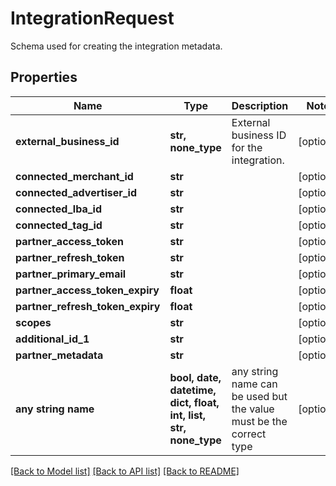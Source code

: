 # IntegrationRequest

Schema used for creating the integration metadata.

## Properties
Name | Type | Description | Notes
------------ | ------------- | ------------- | -------------
**external_business_id** | **str, none_type** | External business ID for the integration. | [optional] 
**connected_merchant_id** | **str** |  | [optional] 
**connected_advertiser_id** | **str** |  | [optional] 
**connected_lba_id** | **str** |  | [optional] 
**connected_tag_id** | **str** |  | [optional] 
**partner_access_token** | **str** |  | [optional] 
**partner_refresh_token** | **str** |  | [optional] 
**partner_primary_email** | **str** |  | [optional] 
**partner_access_token_expiry** | **float** |  | [optional] 
**partner_refresh_token_expiry** | **float** |  | [optional] 
**scopes** | **str** |  | [optional] 
**additional_id_1** | **str** |  | [optional] 
**partner_metadata** | **str** |  | [optional] 
**any string name** | **bool, date, datetime, dict, float, int, list, str, none_type** | any string name can be used but the value must be the correct type | [optional]

[[Back to Model list]](../README.md#documentation-for-models) [[Back to API list]](../README.md#documentation-for-api-endpoints) [[Back to README]](../README.md)


